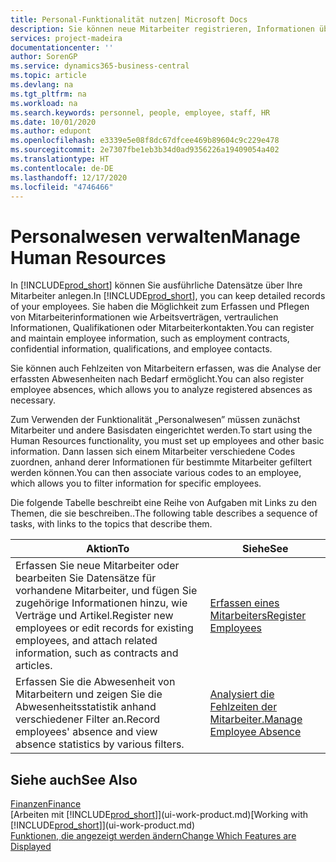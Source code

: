 ```yaml
---
title: Personal-Funktionalität nutzen| Microsoft Docs
description: Sie können neue Mitarbeiter registrieren, Informationen über bestehende Mitarbeiter bearbeiten und Fehlzeiten aufzeichnen und analysieren.
services: project-madeira
documentationcenter: ''
author: SorenGP
ms.service: dynamics365-business-central
ms.topic: article
ms.devlang: na
ms.tgt_pltfrm: na
ms.workload: na
ms.search.keywords: personnel, people, employee, staff, HR
ms.date: 10/01/2020
ms.author: edupont
ms.openlocfilehash: e3339e5e08f8dc67dfcee469b89604c9c229e478
ms.sourcegitcommit: 2e7307fbe1eb3b34d0ad9356226a19409054a402
ms.translationtype: HT
ms.contentlocale: de-DE
ms.lasthandoff: 12/17/2020
ms.locfileid: "4746466"
---
```

# <a name="manage-human-resources"></a><span data-ttu-id="df26c-103">Personalwesen verwalten</span><span class="sxs-lookup"><span data-stu-id="df26c-103">Manage Human Resources</span></span>
<span data-ttu-id="df26c-104">In [!INCLUDE[prod_short](includes/prod_short.md)] können Sie ausführliche Datensätze über Ihre Mitarbeiter anlegen.</span><span class="sxs-lookup"><span data-stu-id="df26c-104">In [!INCLUDE[prod_short](includes/prod_short.md)], you can keep detailed records of your employees.</span></span> <span data-ttu-id="df26c-105">Sie haben die Möglichkeit zum Erfassen und Pflegen von Mitarbeiterinformationen wie Arbeitsverträgen, vertraulichen Informationen, Qualifikationen oder Mitarbeiterkontakten.</span><span class="sxs-lookup"><span data-stu-id="df26c-105">You can register and maintain employee information, such as employment contracts, confidential information, qualifications, and employee contacts.</span></span>

<span data-ttu-id="df26c-106">Sie können auch Fehlzeiten von Mitarbeitern erfassen, was die Analyse der erfassten Abwesenheiten nach Bedarf ermöglicht.</span><span class="sxs-lookup"><span data-stu-id="df26c-106">You can also register employee absences, which allows you to analyze registered absences as necessary.</span></span>

<span data-ttu-id="df26c-107">Zum Verwenden der Funktionalität „Personalwesen” müssen zunächst Mitarbeiter und andere Basisdaten eingerichtet werden.</span><span class="sxs-lookup"><span data-stu-id="df26c-107">To start using the Human Resources functionality, you must set up employees and other basic information.</span></span> <span data-ttu-id="df26c-108">Dann lassen sich einem Mitarbeiter verschiedene Codes zuordnen, anhand derer Informationen für bestimmte Mitarbeiter gefiltert werden können.</span><span class="sxs-lookup"><span data-stu-id="df26c-108">You can then associate various codes to an employee, which allows you to filter information for specific employees.</span></span>

<span data-ttu-id="df26c-109">Die folgende Tabelle beschreibt eine Reihe von Aufgaben mit Links zu den Themen, die sie beschreiben..</span><span class="sxs-lookup"><span data-stu-id="df26c-109">The following table describes a sequence of tasks, with links to the topics that describe them.</span></span>

| <span data-ttu-id="df26c-110">Aktion</span><span class="sxs-lookup"><span data-stu-id="df26c-110">To</span></span> | <span data-ttu-id="df26c-111">Siehe</span><span class="sxs-lookup"><span data-stu-id="df26c-111">See</span></span> |
| --- | --- |
| <span data-ttu-id="df26c-112">Erfassen Sie neue Mitarbeiter oder bearbeiten Sie Datensätze für vorhandene Mitarbeiter, und fügen Sie zugehörige Informationen hinzu, wie Verträge und Artikel.</span><span class="sxs-lookup"><span data-stu-id="df26c-112">Register new employees or edit records for existing employees, and attach related information, such as contracts and articles.</span></span> |[<span data-ttu-id="df26c-113">Erfassen eines Mitarbeiters</span><span class="sxs-lookup"><span data-stu-id="df26c-113">Register Employees</span></span>](hr-how-register-employees.md) |
| <span data-ttu-id="df26c-114">Erfassen Sie die Abwesenheit von Mitarbeitern und zeigen Sie die Abwesenheitsstatistik anhand verschiedener Filter an.</span><span class="sxs-lookup"><span data-stu-id="df26c-114">Record employees' absence and view absence statistics by various filters.</span></span> |[<span data-ttu-id="df26c-115">Analysiert die Fehlzeiten der Mitarbeiter.</span><span class="sxs-lookup"><span data-stu-id="df26c-115">Manage Employee Absence</span></span>](hr-how-manage-absence.md) |

## <a name="see-also"></a><span data-ttu-id="df26c-116">Siehe auch</span><span class="sxs-lookup"><span data-stu-id="df26c-116">See Also</span></span>
[<span data-ttu-id="df26c-117">Finanzen</span><span class="sxs-lookup"><span data-stu-id="df26c-117">Finance</span></span>](finance.md)  
<span data-ttu-id="df26c-118">[Arbeiten mit [!INCLUDE[prod_short](includes/prod_short.md)]](ui-work-product.md)</span><span class="sxs-lookup"><span data-stu-id="df26c-118">[Working with [!INCLUDE[prod_short](includes/prod_short.md)]](ui-work-product.md)</span></span>  
[<span data-ttu-id="df26c-119">Funktionen, die angezeigt werden ändern</span><span class="sxs-lookup"><span data-stu-id="df26c-119">Change Which Features are Displayed</span></span>](ui-experiences.md)        
